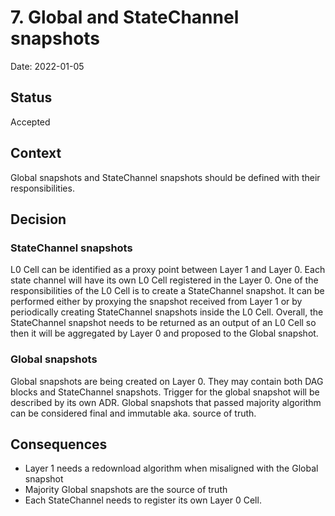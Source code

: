 # 7. Global and StateChannel snapshots

Date: 2022-01-05

## Status

Accepted

## Context

Global snapshots and StateChannel snapshots should be defined with their
responsibilities.

## Decision

### StateChannel snapshots

L0 Cell can be identified as a proxy point between Layer 1 and Layer 0. Each
state channel will have its own L0 Cell registered in the Layer 0. One of the
responsibilities of the L0 Cell is to create a StateChannel snapshot. It can be
performed either by proxying the snapshot received from Layer 1 or by
periodically creating StateChannel snapshots inside the L0 Cell. Overall, the
StateChannel snapshot needs to be returned as an output of an L0 Cell so then it
will be aggregated by Layer 0 and proposed to the Global snapshot.

### Global snapshots

Global snapshots are being created on Layer 0. They may contain both DAG blocks and
StateChannel snapshots. Trigger for the global snapshot will be described by its
own ADR. Global snapshots that passed majority algorithm can be considered final
and immutable aka. source of truth.

## Consequences

- Layer 1 needs a redownload algorithm when misaligned with the Global snapshot
- Majority Global snapshots are the source of truth
- Each StateChannel needs to register its own Layer 0 Cell.
